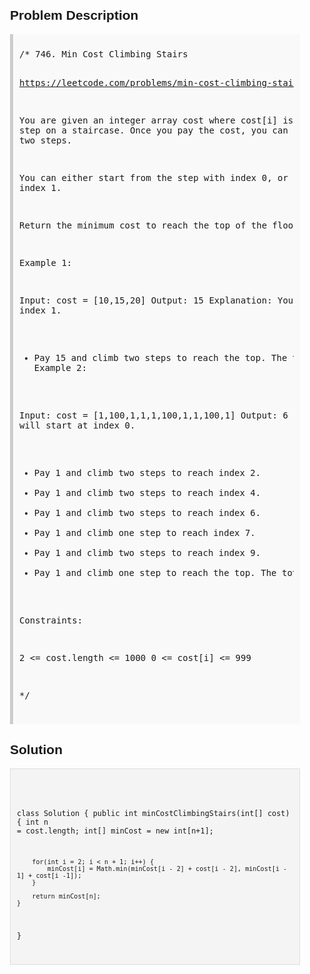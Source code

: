 <style>
  body { font-family: Arial, sans-serif; }
  .container { max-width: 600px; margin: auto; padding: 20px; }
  .comment-block { background-color: #f9f9f9; padding: 10px; border-left: 5px solid #ccc; }
  .code-block { background-color: #f4f4f4; padding: 10px; border: 1px solid #ddd; }
</style>

<div class='container'>
<h2>Problem Description</h2>
<div class='comment-block'>
<pre>
/* 746. Min Cost Climbing Stairs

https://leetcode.com/problems/min-cost-climbing-stairs/

You are given an integer array cost where cost[i] is the cost of ith step on a staircase. 
Once you pay the cost, you can either climb one or two steps.

You can either start from the step with index 0, or the step with index 1.

Return the minimum cost to reach the top of the floor.

 

Example 1:

Input: cost = [10,15,20]
Output: 15
Explanation: You will start at index 1.
- Pay 15 and climb two steps to reach the top.
The total cost is 15.
Example 2:

Input: cost = [1,100,1,1,1,100,1,1,100,1]
Output: 6
Explanation: You will start at index 0.
- Pay 1 and climb two steps to reach index 2.
- Pay 1 and climb two steps to reach index 4.
- Pay 1 and climb two steps to reach index 6.
- Pay 1 and climb one step to reach index 7.
- Pay 1 and climb two steps to reach index 9.
- Pay 1 and climb one step to reach the top.
The total cost is 6.
 

Constraints:

2 <= cost.length <= 1000
0 <= cost[i] <= 999

*/
</pre>
</div>

<h2>Solution</h2>
<div class='code-block'>
<pre><code class='language-java'>

class Solution {
    public int minCostClimbingStairs(int[] cost) {
        int n = cost.length;
        int[] minCost = new int[n+1];

        for(int i = 2; i < n + 1; i++) {
            minCost[i] = Math.min(minCost[i - 2] + cost[i - 2], minCost[i - 1] + cost[i -1]);
        }

        return minCost[n];
    }
}</code></pre>
</div>
</div>

